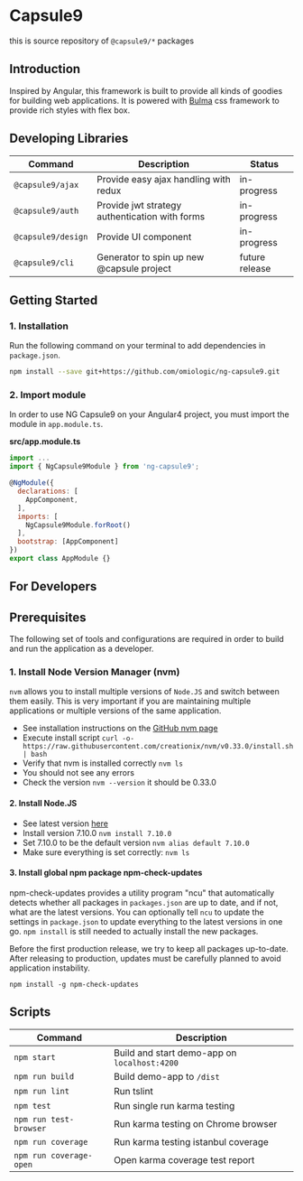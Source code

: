 # Capsule9

this is source repository of `@capsule9/*` packages

## Introduction

Inspired by Angular, this framework is built to provide all kinds of goodies for building web applications.
It is powered with [Bulma](https://github.com/jgthms/bulma) css framework to provide rich styles with flex box.

## Developing Libraries


| Command | Description | Status |
| --- | --- | --- |
| `@capsule9/ajax` | Provide easy ajax handling with redux | in-progress |
| `@capsule9/auth` | Provide jwt strategy authentication with forms | in-progress |
| `@capsule9/design` | Provide UI component | in-progress |
| `@capsule9/cli` | Generator to spin up new @capsule project | future release |


## Getting Started

### 1. Installation

Run the following command on your terminal to add dependencies in
 `package.json`.

```bash
npm install --save git+https://github.com/omiologic/ng-capsule9.git
```

### 2. Import module

In order to use NG Capsule9 on your Angular4 project, you must import the module in `app.module.ts`.

**src/app.module.ts**

``` javascript
import ...
import { NgCapsule9Module } from 'ng-capsule9';

@NgModule({
  declarations: [
    AppComponent,
  ],
  imports: [
    NgCapsule9Module.forRoot()
  ],
  bootstrap: [AppComponent]
})
export class AppModule {}
```


## For Developers

## Prerequisites

The following set of tools and configurations are required in order to build and run the application as a developer.

### 1. Install Node Version Manager (nvm)

`nvm` allows you to install multiple versions of `Node.JS` and switch between them easily. This is very important if you are maintaining multiple applications or multiple versions of the same application.

  * See installation instructions on the [GitHub nvm page](https://github.com/creationix/nvm)
  * Execute install script `curl -o- https://raw.githubusercontent.com/creationix/nvm/v0.33.0/install.sh | bash`
  * Verify that nvm is installed correctly `nvm ls`
  * You should not see any errors
  * Check the version `nvm --version` it should be 0.33.0

#### 2. Install Node.JS
  * See latest version [here](https://nodejs.org/en/download)
  * Install version 7.10.0 `nvm install 7.10.0`
  * Set 7.10.0 to be the default version `nvm alias default 7.10.0`
  * Make sure everything is set correctly: `nvm ls`

#### 3. Install global npm package npm-check-updates
npm-check-updates provides a utility program "ncu" that automatically detects whether all packages in `packages.json` are up to date, and if not, what are the latest versions.  You can optionally tell `ncu` to update the settings in `package.json` to update everything to the latest versions in one go.  `npm install` is still needed to actually install the new packages.   

Before the first production release, we try to keep all packages up-to-date. After releasing to production, updates must be carefully planned to avoid application instability.

`npm install -g npm-check-updates`


## Scripts

| Command | Description |
| --- | --- |
| `npm start` | Build and start demo-app on `localhost:4200` |
| `npm run build` | Build demo-app to `/dist` |
| `npm run lint` | Run tslint |
| `npm test` | Run single run karma testing |
| `npm run test-browser` | Run karma testing on Chrome browser |
| `npm run coverage` | Run karma testing istanbul coverage |
| `npm run coverage-open` | Open karma coverage test report |
